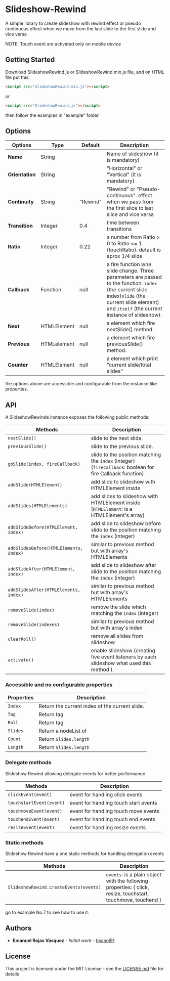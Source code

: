 # Slideshow-Rewind
A simple library to create slideshow with rewind effect or pseudo continuous effect when we move from the last slide to the first slide and vice versa

NOTE: Touch event are activated only on mobile device

## Getting Started

Download SlideshowRewind.js or SlideshowRewind.min.js file, and on HTML file put this:

``` html
<script src="SlideshowRewind.min.js"></script>
```

or

``` html
<script src="SlideshowRewind.js"></script>
```

then follow the examples in "example" folder

## Options

| Options             | Type     | Default | Description                                                                                                                                                                                                      |
|---------------------|----------|---------|------------------------------------------------------------------------------------------------------------------------------------------------------------------------------------------------------------------|
| **Name**      | String  |        | Name of slideshow (it is mandatory)                                                                                                                                                                      |
| **Orientation**           | String  |      | "Horizontal" or "Vertical" (it is mandatory)                                                                                               |
| **Continuity**            | String  | "Rewind"  | "Rewind" or "Pseudo-continuous". effect when we pass from the first slice to last slice and vice versa |
| **Transition**      | Integer  | 0.4    | time between transitions |
| **Ratio**     | Integer  | 0.22   | a number from Ratio > 0 to Ratio <= 1 (touchRatio). default is aprox 1/4 slide |
| **Callback**   | Function  | null | a fire function whe slide change. Three parameters are passed to the function: `index` (the current slide index)`slide` (the current slide element) and `itself` (the current instance of slideshow). |
| **Next** | HTMLElement  | null   | a element which fire nextSlide() method. |
| **Previous** | HTMLelement  | null  | a element which fire previousSlide() method. |
| **Counter**  | HTMLElement | null    | a element which print  "current slide/total slides" |

the options above are accessible and configurable from the instance like properties.

## API

A SlideshowRewinde instance exposes the following public methods:

| Methods                  | Description                                                                                             |
|--------------------------|---------------------------------------------------------------------------------------------------------|
| `nextSlide()`            | slide to the next slide.                                                                                |
| `previousSlide()`        | slide to the previous slide.                                                                            |
| `goSlide(index, fireCallback)` | slide to the position matching the `index` (integer) (`fireCallback`: boolean for fire Callback function) |
| `addSlide(HTMLElement)`  | add slide to slideshow with HTMLElement inside |
| `addSlides(HTMLElements)`| add slides to slideshow with HTMLElement inside (`HTMLElement`: is a HTMLElement's array) |
| `addSlideBefore(HTMLElement, index)`| add slide to slideshow before slide to the position matching the `index` (integer) |
| `addSlidesBefore(HTMLElements, index)`| similar to previous method but with array's HTMLElements |
| `addSlideAfter(HTMLElement, index)` | add slide to slideshow after slide to the position matching the `index` (integer) |
| `addSlidesAfter(HTMLElements, index)` | similar to previous method but with array's HTMLElements |
| `removeSlide(index)` | remove the slide which matching the `index` (integer) |
| `removeSlide(indexes)` | similar to previous method but with array's index |
| `clearRoll()` | remove all slides from slideshow |
| `activate()`               | enable slideshow (creating five event listeners by each slideshow what used this method ). |

### Accessible and no configurable properties

| Properties               | Description                                                                                             |
|--------------------------|---------------------------------------------------------------------------------------------------------|
| `Index`            | Return the current index of the current slide.                                                                |
| `Tag`        | Return <erv-slideshow> tag        |
| `Roll` | Return <erv-roll> tag |
| `Slides`  | Return a nodeList of <erv-slide> |
| `Count`  | Return `Slides.length` |
| `Length` | Return `Slides.length` |

### Delegate methods
Slideshow Rewind allowing delegate events for better performance

| Methods                  | Description                                                                                             |
|--------------------------|---------------------------------------------------------------------------------------------------------|
| `clickEvent(event)`            | event for handling click events |
| `touchstartEvent(event)`       | event for handling touch start events |
| `touchmoveEvent(event)`        | event for handling touch move events |
| `touchendEvent(event)`         | event for handling touch end events |
| `resizeEvent(event)`           | event for handling resize events |

### Static methods
Slideshow Rewind have a one static methods for handling delegation events

| Methods                  | Description                                                                                             |
|--------------------------|---------------------------------------------------------------------------------------------------------|
| `SlideshowRewind.createEvents(events)` | `events`: is a plain object with the following properties: { click, resize, touchstart, touchmove, touchend } |

go to example No.7 to see how to use it.

## Authors

* **Emanuel Rojas Vásquez** - *Initial work* - [Imanol91](https://github.com/Imanol91)

## License

This project is licensed under the MIT License - see the [LICENSE.md](LICENSE.md) file for details

